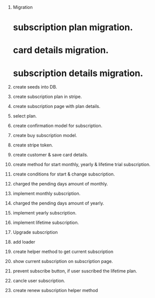 1. Migration
   # subscription plan migration. 
   # card details migration. 
   # subscription details migration. 

2. create seeds into DB.   
3. create subscription plan in stripe.   
4. create subscription page with plan details.
5. select plan.
6. create confirmation model for subscription.
7. create buy subscription model.
8. create stripe token.
9. create customer & save card details.
10. create method for start monthly, yearly & lifetime trial subscription.
11. create conditions for start & change subscription.
12. charged the pending days amount of monthly.
13. implement monthly subscription.
14. charged the pending days amount of yearly.
15. implement yearly subscription.
16. implement lifetime subscription.
17. Upgrade subscription
18. add loader
19. create helper method to get current subscription
20. show current subscription on subscription page.
21. prevent subscribe button, if user suscribed the lifetime plan.
22. cancle user subscription.
23. create renew subscription helper method